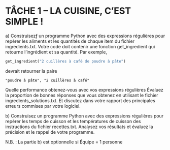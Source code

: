 # TÂCHE 1 – LA CUISINE, C’EST SIMPLE !

a) Construisezƒ un programme Python avec des expressions régulières pour repérer les aliments et les quantités de chaque item du fichier ingredients.txt. Votre code doit contenir une fonction get_ingredient qui retourne l’ingrédient et sa quantité. Par exemple, 

```python
get_ingredient("2 cuillères à café de poudre à pâte")
```
devrait retourner la paire

```
"poudre à pâte", "2 cuillères à café"
```

Quelle  performance  obtenez-vous  avec  vos  expressions régulières Évaluez  la  proportion  de bonnes  réponses que vous obtenez en utilisant le  fichier ingredients_solutions.txt.  Et discutez dans votre rapport des principales erreurs commises par votre logiciel. 

b) Construisez un programme Python avec des expressions régulières pour repérer les temps de cuisson  et  les  températures de  cuisson des  instructions du  fichier  recettes.txt.  Analysez vos résultats et évaluez la précision et le rappel de votre programme. 

N.B. : La partie b) est optionnelle si Équipe = 1 personne